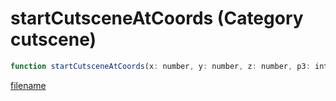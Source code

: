 # startCutsceneAtCoords (Category cutscene)

```js
function startCutsceneAtCoords(x: number, y: number, z: number, p3: int): void
```

[filename](startCutsceneAtCoords_m.md ':include')